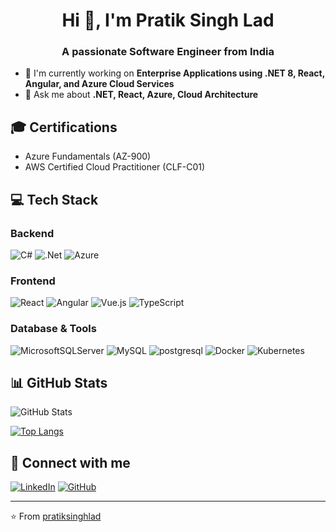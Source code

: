 <h1 align="center">Hi 👋, I'm Pratik Singh Lad</h1>
<h3 align="center">A passionate Software Engineer from India</h3>

- 🔭 I'm currently working on **Enterprise Applications using .NET 8, React, Angular, and Azure Cloud Services**
- 💬 Ask me about **.NET, React, Azure, Cloud Architecture**

## 🎓 Certifications
- Azure Fundamentals (AZ-900)
- AWS Certified Cloud Practitioner (CLF-C01)

## 💻 Tech Stack

### Backend
![C#](https://img.shields.io/badge/c%23-%23239120.svg?style=for-the-badge&logo=c-sharp&logoColor=white)
![.Net](https://img.shields.io/badge/.NET-5C2D91?style=for-the-badge&logo=.net&logoColor=white)
![Azure](https://img.shields.io/badge/azure-%230072C6.svg?style=for-the-badge&logo=azure-devops&logoColor=white)

### Frontend
![React](https://img.shields.io/badge/react-%2320232a.svg?style=for-the-badge&logo=react&logoColor=%2361DAFB)
![Angular](https://img.shields.io/badge/angular-%23DD0031.svg?style=for-the-badge&logo=angular&logoColor=white)
![Vue.js](https://img.shields.io/badge/vuejs-%2335495e.svg?style=for-the-badge&logo=vuedotjs&logoColor=%234FC08D)
![TypeScript](https://img.shields.io/badge/typescript-%23007ACC.svg?style=for-the-badge&logo=typescript&logoColor=white)

### Database & Tools
![MicrosoftSQLServer](https://img.shields.io/badge/Microsoft%20SQL%20Server-CC2927?style=for-the-badge&logo=microsoft%20sql%20server&logoColor=white)
![MySQL](https://img.shields.io/badge/MySQL-4479A1?style=for-the-badge&logo=mysql&logoColor=white)
![postgresql](https://img.shields.io/badge/PostgreSQL-316192?style=for-the-badge&logo=postgresql&logoColor=white)
![Docker](https://img.shields.io/badge/docker-%230db7ed.svg?style=for-the-badge&logo=docker&logoColor=white)
![Kubernetes](https://img.shields.io/badge/kubernetes-%23326ce5.svg?style=for-the-badge&logo=kubernetes&logoColor=white)

## 📊 GitHub Stats
![GitHub Stats](https://github-readme-stats.vercel.app/api?username=pratiksinghlad&show_icons=true&theme=radical)

[![Top Langs](https://github-readme-stats.vercel.app/api/top-langs/?username=pratiksinghlad&layout=compact&theme=radical)](https://github.com/anuraghazra/github-readme-stats)

## 🤝 Connect with me
[![LinkedIn](https://img.shields.io/badge/LinkedIn-%230077B5.svg?style=for-the-badge&logo=linkedin&logoColor=white)](https://linkedin.com/in/pratiksinghlad)
[![GitHub](https://img.shields.io/badge/github-%23121011.svg?style=for-the-badge&logo=github&logoColor=white)](https://github.com/pratiksinghlad)

---
⭐️ From [pratiksinghlad](https://github.com/pratiksinghlad)
